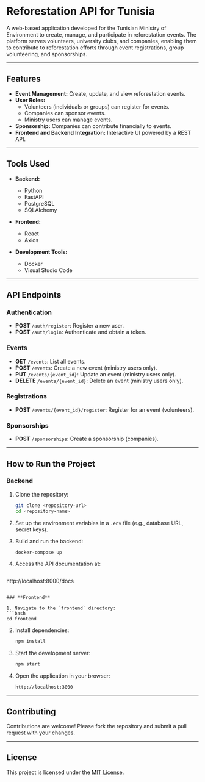 # Reforestation API for Tunisia

A web-based application developed for the Tunisian Ministry of Environment to create, manage, and participate in reforestation events. The platform serves volunteers, university clubs, and companies, enabling them to contribute to reforestation efforts through event registrations, group volunteering, and sponsorships.

---

## Features

- **Event Management:** Create, update, and view reforestation events.
- **User Roles:** 
  - Volunteers (individuals or groups) can register for events.
  - Companies can sponsor events.
  - Ministry users can manage events.
- **Sponsorship:** Companies can contribute financially to events.
- **Frontend and Backend Integration:** Interactive UI powered by a REST API.

---

## Tools Used

- **Backend:**
  - Python
  - FastAPI
  - PostgreSQL
  - SQLAlchemy

- **Frontend:**
  - React
  - Axios

- **Development Tools:**
  - Docker
  - Visual Studio Code

---

## API Endpoints

### **Authentication**
- **POST** `/auth/register`: Register a new user.
- **POST** `/auth/login`: Authenticate and obtain a token.

### **Events**
- **GET** `/events`: List all events.
- **POST** `/events`: Create a new event (ministry users only).
- **PUT** `/events/{event_id}`: Update an event (ministry users only).
- **DELETE** `/events/{event_id}`: Delete an event (ministry users only).

### **Registrations**
- **POST** `/events/{event_id}/register`: Register for an event (volunteers).

### **Sponsorships**
- **POST** `/sponsorships`: Create a sponsorship (companies).

---

## How to Run the Project

### **Backend**

1. Clone the repository:
   ```bash
   git clone <repository-url>
   cd <repository-name>
   ```

2. Set up the environment variables in a `.env` file (e.g., database URL, secret keys).

3. Build and run the backend:
   ```bash
   docker-compose up
   ```

4. Access the API documentation at:
   ```
http://localhost:8000/docs
   ```

### **Frontend**

1. Navigate to the `frontend` directory:
   ```bash
   cd frontend
   ```

2. Install dependencies:
   ```bash
   npm install
   ```

3. Start the development server:
   ```bash
   npm start
   ```

4. Open the application in your browser:
   ```
   http://localhost:3000
   ```

---

## Contributing

Contributions are welcome! Please fork the repository and submit a pull request with your changes.

---

## License

This project is licensed under the [MIT License](LICENSE).
